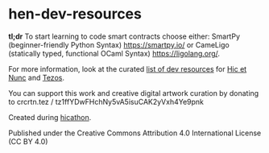 # hen-dev-resources

**tl;dr**
To start learning to code smart contracts choose either: SmartPy (beginner-friendly Python Syntax) https://smartpy.io/ or CameLigo (statically typed, functional OCaml Syntax) https://ligolang.org/. 

For more information, look at the curated [list of dev resources](list.md) for [Hic et Nunc](https://www.hicetnunc.art/) and [Tezos](https://tezos.com/).

You can support this work and creative digital artwork curation by donating to crcrtn.tez / tz1ffYDwFHchNy5vA5isuCAK2yVxh4Ye9pnk

Created during [hicathon](https://www.hicathon.xyz/).

Published under the Creative Commons Attribution 4.0 International License (CC BY 4.0)
